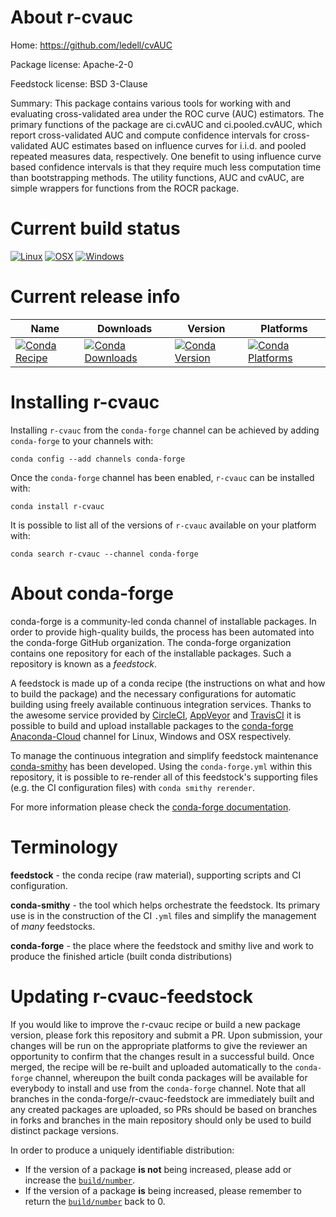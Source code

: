 About r-cvauc
=============

Home: https://github.com/ledell/cvAUC

Package license: Apache-2-0

Feedstock license: BSD 3-Clause

Summary: This package contains various tools for working with and evaluating cross-validated area under the ROC curve (AUC) estimators.  The primary functions of the package are ci.cvAUC and ci.pooled.cvAUC, which report cross-validated AUC and compute confidence intervals for cross-validated AUC estimates based on influence curves for i.i.d. and pooled repeated measures data, respectively.  One benefit to using influence curve based confidence intervals is that they require much less computation time than bootstrapping methods.  The utility functions, AUC and cvAUC, are simple wrappers for functions from the ROCR package. 



Current build status
====================

[![Linux](https://img.shields.io/circleci/project/github/conda-forge/r-cvauc-feedstock/master.svg?label=Linux)](https://circleci.com/gh/conda-forge/r-cvauc-feedstock)
[![OSX](https://img.shields.io/travis/conda-forge/r-cvauc-feedstock/master.svg?label=macOS)](https://travis-ci.org/conda-forge/r-cvauc-feedstock)
[![Windows](https://img.shields.io/appveyor/ci/conda-forge/r-cvauc-feedstock/master.svg?label=Windows)](https://ci.appveyor.com/project/conda-forge/r-cvauc-feedstock/branch/master)

Current release info
====================

| Name | Downloads | Version | Platforms |
| --- | --- | --- | --- |
| [![Conda Recipe](https://img.shields.io/badge/recipe-r--cvauc-green.svg)](https://anaconda.org/conda-forge/r-cvauc) | [![Conda Downloads](https://img.shields.io/conda/dn/conda-forge/r-cvauc.svg)](https://anaconda.org/conda-forge/r-cvauc) | [![Conda Version](https://img.shields.io/conda/vn/conda-forge/r-cvauc.svg)](https://anaconda.org/conda-forge/r-cvauc) | [![Conda Platforms](https://img.shields.io/conda/pn/conda-forge/r-cvauc.svg)](https://anaconda.org/conda-forge/r-cvauc) |

Installing r-cvauc
==================

Installing `r-cvauc` from the `conda-forge` channel can be achieved by adding `conda-forge` to your channels with:

```
conda config --add channels conda-forge
```

Once the `conda-forge` channel has been enabled, `r-cvauc` can be installed with:

```
conda install r-cvauc
```

It is possible to list all of the versions of `r-cvauc` available on your platform with:

```
conda search r-cvauc --channel conda-forge
```


About conda-forge
=================

conda-forge is a community-led conda channel of installable packages.
In order to provide high-quality builds, the process has been automated into the
conda-forge GitHub organization. The conda-forge organization contains one repository
for each of the installable packages. Such a repository is known as a *feedstock*.

A feedstock is made up of a conda recipe (the instructions on what and how to build
the package) and the necessary configurations for automatic building using freely
available continuous integration services. Thanks to the awesome service provided by
[CircleCI](https://circleci.com/), [AppVeyor](https://www.appveyor.com/)
and [TravisCI](https://travis-ci.org/) it is possible to build and upload installable
packages to the [conda-forge](https://anaconda.org/conda-forge)
[Anaconda-Cloud](https://anaconda.org/) channel for Linux, Windows and OSX respectively.

To manage the continuous integration and simplify feedstock maintenance
[conda-smithy](https://github.com/conda-forge/conda-smithy) has been developed.
Using the ``conda-forge.yml`` within this repository, it is possible to re-render all of
this feedstock's supporting files (e.g. the CI configuration files) with ``conda smithy rerender``.

For more information please check the [conda-forge documentation](https://conda-forge.org/docs/).

Terminology
===========

**feedstock** - the conda recipe (raw material), supporting scripts and CI configuration.

**conda-smithy** - the tool which helps orchestrate the feedstock.
                   Its primary use is in the construction of the CI ``.yml`` files
                   and simplify the management of *many* feedstocks.

**conda-forge** - the place where the feedstock and smithy live and work to
                  produce the finished article (built conda distributions)


Updating r-cvauc-feedstock
==========================

If you would like to improve the r-cvauc recipe or build a new
package version, please fork this repository and submit a PR. Upon submission,
your changes will be run on the appropriate platforms to give the reviewer an
opportunity to confirm that the changes result in a successful build. Once
merged, the recipe will be re-built and uploaded automatically to the
`conda-forge` channel, whereupon the built conda packages will be available for
everybody to install and use from the `conda-forge` channel.
Note that all branches in the conda-forge/r-cvauc-feedstock are
immediately built and any created packages are uploaded, so PRs should be based
on branches in forks and branches in the main repository should only be used to
build distinct package versions.

In order to produce a uniquely identifiable distribution:
 * If the version of a package **is not** being increased, please add or increase
   the [``build/number``](https://conda.io/docs/user-guide/tasks/build-packages/define-metadata.html#build-number-and-string).
 * If the version of a package **is** being increased, please remember to return
   the [``build/number``](https://conda.io/docs/user-guide/tasks/build-packages/define-metadata.html#build-number-and-string)
   back to 0.
